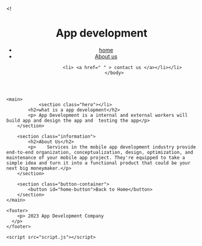 <!<!DOCTYPE html>

      
<head>
    <meta charset="UTF-8">
    <meta name="viewport" content="width=device-width, initial-scale=1.0">
    <title>Company Website</title>
    <link rel="stylesheet" href="styles.css">
</head>
<body>
    <header>
        <h1>App development</h1>
        <nav>
            <ul>
              <li><a href="  https://aws.amazon.com/mobile/mobile-application-development/#:~:text=Mobile%20application%20development%20is%20the,work%20with%20remote%20computing%20resources. " > home </a></li>
              <li>  <a href="https://associative.in/?gclid=Cj0KCQjw1OmoBhDXARIsAAAYGSHoSEwi-ut5sZuNEuNzQLx3TXKf9jioIENnEX7dM0dSIbYXhaFz8XwaAs0GEALw_wcB "> About us </a> </li>
                  
                <li> <a href=" " > contact us </a></li></li>
          </body>
  </header>
  </nav>
</head>

    <main>
                <section class="hero"></li>
            <h2>what is a app development</h2>
            <p> App Development is a internal and external workers will build app and design the app and  testing the app</p>
        </section>

        <section class="information">
            <h2>About Us</h2>
            <p>    Services in the mobile app development industry provide end-to-end organization, conceptualization, design, optimization, and maintenance of your mobile app project. They're equipped to take a simple idea and turn it into a functional product that could be your next big moneymaker.</p>
        </section>

        <section class="button-container">
            <button id="home-button">Back to Home</button>
        </section>
    </main>

    <footer>
        <p> 2023 App Development Company 
      </p>
    </footer>

    <script src="script.js"></script>

</html>

